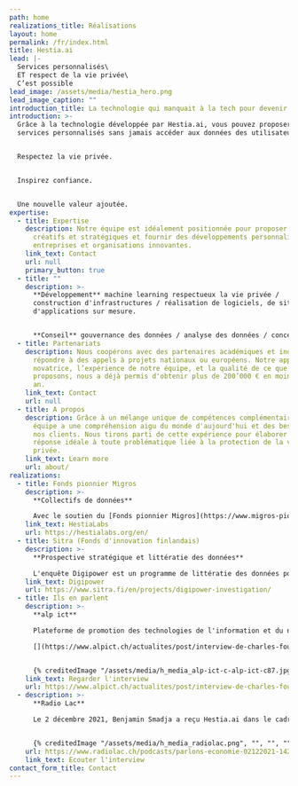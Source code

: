 ```yaml
---
path: home
realizations_title: Réalisations
layout: home
permalink: /fr/index.html
title: Hestia.ai
lead: |-
  Services personnalisés\
  ET respect de la vie privée\
  C’est possible
lead_image: /assets/media/hestia_hero.png
lead_image_caption: ""
introduction_title: La technologie qui manquait à la tech pour devenir durable
introduction: >-
  Grâce à la technologie développée par Hestia.ai, vous pouvez proposer des
  services personnalisés sans jamais accéder aux données des utilisateurs.


  Respectez la vie privée.


  Inspirez confiance.


  Une nouvelle valeur ajoutée.
expertise:
  - title: Expertise
    description: Notre équipe est idéalement positionnée pour proposer des conseils
      créatifs et stratégiques et fournir des développements personnalisés à des
      entreprises et organisations innovantes.
    link_text: Contact
    url: null
    primary_button: true
  - title: ""
    description: >-
      **Développement** machine learning respectueux la vie privée /
      construction d'infrastructures / réalisation de logiciels, de sites web et
      d'applications sur mesure.


      **Conseil** gouvernance des données / analyse des données / conception de cas d'utilisation / prototypage / mise en place de consortium / communication
  - title: Partenariats
    description: Nous coopérons avec des partenaires académiques et industriels pour
      répondre à des appels à projets nationaux ou européens. Notre approche
      novatrice, l’expérience de notre équipe, et la qualité de ce que nous
      proposons, nous a déjà permis d'obtenir plus de 200’000 € en moins d'un
      an.
    link_text: Contact
    url: null
  - title: A propos
    description: Grâce à un mélange unique de compétences complémentaires, notre
      équipe a une compréhension aigu du monde d'aujourd'hui et des besoins de
      nos clients. Nous tirons parti de cette expérience pour élaborer la
      réponse idéale à toute problématique liée à la protection de la vie
      privée.
    link_text: Learn more
    url: about/
realizations:
  - title: Fonds pionnier Migros
    description: >-
      **Collectifs de données**

      Avec le soutien du [Fonds pionnier Migros](https://www.migros-pionierfonds.ch/fr/pionniers/hestialabs), le projet [HestiaLabs](https://hestialabs.org/fr/) rend nos données exploitables à des fins de progrès social, via des collectifs "bottom-up".
    link_text: HestiaLabs
    url: https://hestialabs.org/en/
  - title: Sitra (Fonds d'innovation finlandais)
    description: >-
      **Prospective stratégique et littératie des données**

      L'enquête Digipower est un programme de littératie des données pour hauts fonctionnaires et dirigeants, basé sur l'analyse de leurs propres données. Il décrypte l'influence des données sur la distribution des pouvoirs économique et politique.
    link_text: Digipower
    url: https://www.sitra.fi/en/projects/digipower-investigation/
  - title: Ils en parlent
    description: >-
      **alp ict**

      Plateforme de promotion des technologies de l'information et du numérique en Suisse occidentale, alp ict s'est intéressé aux activités d'Hestia.ai et d'HestiaLabs dans sa newsletter vidéo de novembre 2021.

      [](https://www.alpict.ch/actualites/post/interview-de-charles-foucault-dumas-hestialabs)


      {% creditedImage "/assets/media/h_media_alp-ict-c-alp-ict-c87.jpg", "", "", "" %}
    link_text: Regarder l'interview
    url: https://www.alpict.ch/actualites/post/interview-de-charles-foucault-dumas-hestialabs
  - description: >-
      **Radio Lac**

      Le 2 décembre 2021, Benjamin Smadja a reçu Hestia.ai dans le cadre de son émission Parlons économie, en partenariat avec la Chambre de commerce, d'industrie et des services de Genève.


      {% creditedImage "/assets/media/h_media_radiolac.png", "", "", "" %}
    url: https://www.radiolac.ch/podcasts/parlons-economie-02122021-1422-143007/
    link_text: Ecouter l'interview
contact_form_title: Contact
---
```

